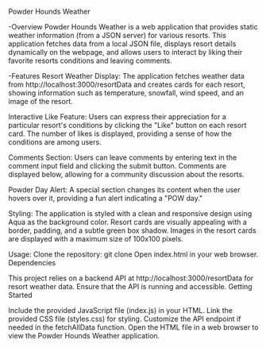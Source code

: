 Powder Hounds Weather

-Overview
Powder Hounds Weather is a web application that provides static weather information (from a JSON server) for various resorts. This application fetches data from a local JSON file, displays resort details dynamically on the webpage, and allows users to interact by liking their favorite resorts conditions and leaving comments.

-Features
Resort Weather Display:
The application fetches weather data from http://localhost:3000/resortData and creates cards for each resort, showing information such as temperature, snowfall, wind speed, and an image of the resort.

Interactive Like Feature:
Users can express their appreciation for a particular resort's conditions by clicking the "Like" button on each resort card. The number of likes is displayed, providing a sense of how the conditions are among users.

Comments Section:
Users can leave comments by entering text in the comment input field and clicking the submit button. Comments are displayed below, allowing for a community discussion about the resorts.

Powder Day Alert:
A special section changes its content when the user hovers over it, providing a fun alert indicating a "POW day."

Styling:
The application is styled with a clean and responsive design using Aqua as the background color. Resort cards are visually appealing with a border, padding, and a subtle green box shadow.
Images in the resort cards are displayed with a maximum size of 100x100 pixels.

Usage:
Clone the repository: git clone <repository-url>
Open index.html in your web browser.
Dependencies

This project relies on a backend API at http://localhost:3000/resortData for resort weather data. Ensure that the API is running and accessible.
Getting Started

Include the provided JavaScript file (index.js) in your HTML.
Link the provided CSS file (styles.css) for styling.
Customize the API endpoint if needed in the fetchAllData function.
Open the HTML file in a web browser to view the Powder Hounds Weather application.
